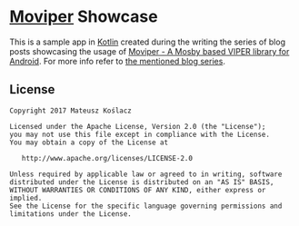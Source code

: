 # [Moviper](https://github.com/mkoslacz/Moviper) Showcase

This is a sample app in [Kotlin](https://kotlinlang.org/) created during the writing the series of blog posts showcasing the usage of [Moviper - A Mosby based VIPER library for Android](https://github.com/mkoslacz/Moviper). For more info refer to [the mentioned blog series](http://mateuszkoslacz.com). 

## License
```
Copyright 2017 Mateusz Koślacz

Licensed under the Apache License, Version 2.0 (the "License");
you may not use this file except in compliance with the License.
You may obtain a copy of the License at

   http://www.apache.org/licenses/LICENSE-2.0

Unless required by applicable law or agreed to in writing, software
distributed under the License is distributed on an "AS IS" BASIS,
WITHOUT WARRANTIES OR CONDITIONS OF ANY KIND, either express or implied.
See the License for the specific language governing permissions and
limitations under the License.
```